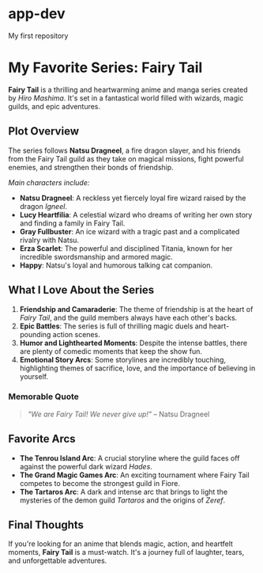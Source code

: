 # app-dev
My first repository

# My Favorite Series: Fairy Tail

**Fairy Tail** is a thrilling and heartwarming anime and manga series created by *Hiro Mashima*. It's set in a fantastical world filled with wizards, magic guilds, and epic adventures.

## Plot Overview
The series follows **Natsu Dragneel**, a fire dragon slayer, and his friends from the Fairy Tail guild as they take on magical missions, fight powerful enemies, and strengthen their bonds of friendship.

*Main characters include:*
- **Natsu Dragneel**: A reckless yet fiercely loyal fire wizard raised by the dragon *Igneel*.
- **Lucy Heartfilia**: A celestial wizard who dreams of writing her own story and finding a family in Fairy Tail.
- **Gray Fullbuster**: An ice wizard with a tragic past and a complicated rivalry with Natsu.
- **Erza Scarlet**: The powerful and disciplined Titania, known for her incredible swordsmanship and armored magic.
- **Happy**: Natsu's loyal and humorous talking cat companion.

## What I Love About the Series
1. **Friendship and Camaraderie**: The theme of friendship is at the heart of *Fairy Tail*, and the guild members always have each other's backs.
2. **Epic Battles**: The series is full of thrilling magic duels and heart-pounding action scenes.
3. **Humor and Lighthearted Moments**: Despite the intense battles, there are plenty of comedic moments that keep the show fun.
4. **Emotional Story Arcs**: Some storylines are incredibly touching, highlighting themes of sacrifice, love, and the importance of believing in yourself.

### Memorable Quote
> *"We are Fairy Tail! We never give up!"* – Natsu Dragneel

## Favorite Arcs
- **The Tenrou Island Arc**: A crucial storyline where the guild faces off against the powerful dark wizard *Hades*.
- **The Grand Magic Games Arc**: An exciting tournament where Fairy Tail competes to become the strongest guild in Fiore.
- **The Tartaros Arc**: A dark and intense arc that brings to light the mysteries of the demon guild *Tartaros* and the origins of *Zeref*.

## Final Thoughts
If you're looking for an anime that blends magic, action, and heartfelt moments, **Fairy Tail** is a must-watch. It's a journey full of laughter, tears, and unforgettable adventures.
